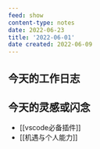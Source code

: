```yaml
---
feed: show
content-type: notes
date: 2022-06-23
title: '2022-06-01'
date created: 2022-06-09
---
```


## 今天的工作日志

## 今天的灵感或闪念

- [[vscode必备插件]]
- [[机遇与个人能力]]
